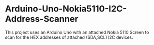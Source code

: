 # Arduino-Uno-Nokia5110-I2C-Address-Scanner
This project uses an Arduino Uno with an attached Nokia 5110 Screen to scan for the HEX addresses of attached (SDA,SCL) I2C devices.
